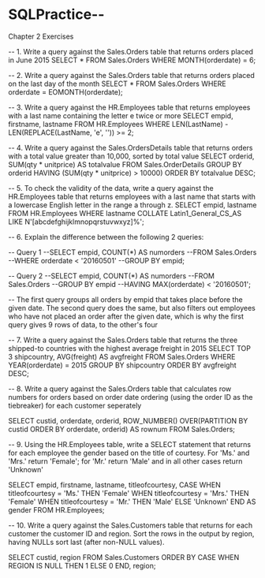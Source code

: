 # SQLPractice-- 

Chapter 2 Exercises

-- 1. Write a query against the Sales.Orders table that returns orders placed in June 2015
SELECT * 
FROM Sales.Orders
WHERE MONTH(orderdate) = 6;

-- 2. Write a query against the Sales.Orders table that returns orders placed on the last day of the month
SELECT *
FROM Sales.Orders
WHERE orderdate = EOMONTH(orderdate);

-- 3. Write a query against the HR.Employees table that returns employees with a last name containing the letter e twice or more
SELECT empid, firstname, lastname
FROM HR.Employees
WHERE LEN(LastName) - LEN(REPLACE(LastName, 'e', '')) >= 2;

-- 4. Write a query against the Sales.OrdersDetails table that returns orders with a total value greater than 10,000, sorted by total value
SELECT orderid, SUM(qty * unitprice) AS totalvalue
FROM Sales.OrderDetails
GROUP BY orderid
HAVING (SUM(qty * unitprice) > 10000)
ORDER BY totalvalue DESC;

-- 5. To check the validity of the data, write a query against the HR.Employees table that returns employees with a last name that starts with a lowercase English letter in the range a through z.
SELECT empid, lastname
FROM HR.Employees
WHERE lastname COLLATE Latin1_General_CS_AS LIKE N'[abcdefghijklmnopqrstuvwxyz]%';

-- 6. Explain the difference between the following 2 queries:

-- Query 1
--SELECT empid, COUNT(*) AS numorders
--FROM Sales.Orders
--WHERE orderdate <  '20160501'
--GROUP BY empid;

-- Query 2
--SELECT empid, COUNT(*) AS numorders
--FROM Sales.Orders
--GROUP BY empid
--HAVING MAX(orderdate) < '20160501';

-- The first query groups all orders by empid that takes place before the given date. The second query does the same, but also filters out employees who have not placed an order after the given date, which is why the first query gives 9 rows of data, to the other's four

-- 7. Write a query against the Sales.Orders table that returns the three shipped-to countries with the highest average freight in 2015
SELECT TOP 3 shipcountry, AVG(freight) AS avgfreight
FROM Sales.Orders
WHERE YEAR(orderdate) = 2015
GROUP BY shipcountry
ORDER BY avgfreight DESC;

-- 8. Write a query against the Sales.Orders table that calculates row numbers for orders based on order date ordering (using the order ID as the tiebreaker) for each customer seperately

SELECT custid, orderdate, orderid, ROW_NUMBER() OVER(PARTITION BY custid ORDER BY orderdate, orderid) AS rownum
FROM Sales.Orders;

-- 9. Using the HR.Employees table, write a SELECT statement that returns for each employee the gender based on the title of courtesy. For 'Ms.' and 'Mrs.' return 'Female'; for 'Mr.' return 'Male' and in all other cases return 'Unknown'

SELECT empid, firstname, lastname, titleofcourtesy, 
	CASE WHEN  titleofcourtesy = 'Ms.' THEN  'Female'
		 WHEN  titleofcourtesy = 'Mrs.' THEN 'Female'
		 WHEN  titleofcourtesy = 'Mr.' THEN  'Male'
		 ELSE								 'Unknown'
	END AS gender
FROM HR.Employees;

-- 10. Write a query against the Sales.Customers table that returns for each customer the customer ID and region. Sort the rows in the output by region, having NULLs sort last (after non-NULL values).

SELECT custid, region
FROM Sales.Customers
ORDER BY 
	CASE WHEN REGION IS NULL THEN 1 ELSE 0 END, region;
